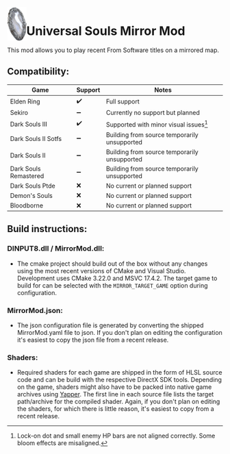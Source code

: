 <img align="left" width="45" src="assets/icon.png" alt="Resume application project app icon">

# Universal Souls Mirror Mod

This mod allows you to play recent From Software titles on a mirrored map. 

## Compatibility:

| Game                  | Support   | Notes                                        |
| ------                | ---       | ------                                       |
| Elden Ring            | :heavy_check_mark:        | Full support                                 |
| Sekiro                | :heavy_minus_sign:        | Currently no support but planned            |
| Dark Souls III        | :heavy_check_mark:        | Supported with minor visual issues[^1]        |
| Dark Souls II Sotfs   | :heavy_minus_sign:        | Building from source temporarily unsupported |
| Dark Souls II         | :heavy_minus_sign:        | Building from source temporarily unsupported |
| Dark Souls Remastered | :heavy_minus_sign:        | Building from source temporarily unsupported | 
| Dark Souls Ptde       | :x:                       | No current or planned support                | 
| Demon's Souls         | :x:                       | No current or planned support                | 
| Bloodborne            | :x:                       | No current or planned support                | 

[^1]: Lock-on dot and small enemy HP bars are not aligned correctly. Some bloom effects are misaligned. 

## Build instructions:
 ### DINPUT8.dll / MirrorMod.dll:
 - The cmake project should build out of the box without any changes using the most recent versions of CMake and Visual Studio. Development uses CMake 3.22.0 and MSVC 17.4.2. The target game to build for can be selected with the `MIRROR_TARGET_GAME` option during configuration. 

 ### MirrorMod.json:
 - The json configuration file is generated by converting the shipped MirrorMod.yaml file to json. If you don't plan on editing the configuration it's easiest to copy the json file from a recent release. 

 ### Shaders:
 - Required shaders for each game are shipped in the form of HLSL source code and can be build with the respective DirectX SDK tools. Depending on the game, shaders might also have to be packed into native game archives using [Yapper](https://github.com/JKAnderson/Yabber). The first line in each source file lists the target path/archive for the compiled shader. Again, if you don't plan on editing the shaders, for which there is little reason, it's easiest to copy from a recent release. 
